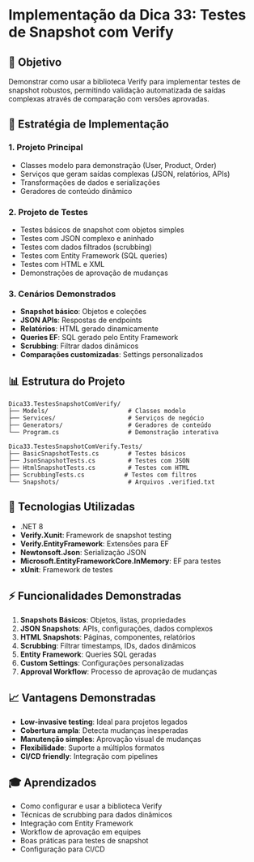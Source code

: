 # Implementação da Dica 33: Testes de Snapshot com Verify

## 🎯 Objetivo

Demonstrar como usar a biblioteca Verify para implementar testes de snapshot robustos, permitindo validação automatizada de saídas complexas através de comparação com versões aprovadas.

## 🧪 Estratégia de Implementação

### 1. Projeto Principal
- Classes modelo para demonstração (User, Product, Order)
- Serviços que geram saídas complexas (JSON, relatórios, APIs)
- Transformações de dados e serializações
- Geradores de conteúdo dinâmico

### 2. Projeto de Testes
- Testes básicos de snapshot com objetos simples
- Testes com JSON complexo e aninhado
- Testes com dados filtrados (scrubbing)
- Testes com Entity Framework (SQL queries)
- Testes com HTML e XML
- Demonstrações de aprovação de mudanças

### 3. Cenários Demonstrados
- **Snapshot básico**: Objetos e coleções
- **JSON APIs**: Respostas de endpoints
- **Relatórios**: HTML gerado dinamicamente
- **Queries EF**: SQL gerado pelo Entity Framework
- **Scrubbing**: Filtrar dados dinâmicos
- **Comparações customizadas**: Settings personalizados

## 📊 Estrutura do Projeto

```
Dica33.TestesSnapshotComVerify/
├── Models/                      # Classes modelo
├── Services/                    # Serviços de negócio
├── Generators/                  # Geradores de conteúdo
└── Program.cs                   # Demonstração interativa

Dica33.TestesSnapshotComVerify.Tests/
├── BasicSnapshotTests.cs        # Testes básicos
├── JsonSnapshotTests.cs         # Testes com JSON
├── HtmlSnapshotTests.cs         # Testes com HTML
├── ScrubbingTests.cs           # Testes com filtros
└── Snapshots/                   # Arquivos .verified.txt
```

## 🔧 Tecnologias Utilizadas

- .NET 8
- **Verify.Xunit**: Framework de snapshot testing
- **Verify.EntityFramework**: Extensões para EF
- **Newtonsoft.Json**: Serialização JSON
- **Microsoft.EntityFrameworkCore.InMemory**: EF para testes
- **xUnit**: Framework de testes

## ⚡ Funcionalidades Demonstradas

1. **Snapshots Básicos**: Objetos, listas, propriedades
2. **JSON Snapshots**: APIs, configurações, dados complexos
3. **HTML Snapshots**: Páginas, componentes, relatórios
4. **Scrubbing**: Filtrar timestamps, IDs, dados dinâmicos
5. **Entity Framework**: Queries SQL geradas
6. **Custom Settings**: Configurações personalizadas
7. **Approval Workflow**: Processo de aprovação de mudanças

## 📈 Vantagens Demonstradas

- **Low-invasive testing**: Ideal para projetos legados
- **Cobertura ampla**: Detecta mudanças inesperadas
- **Manutenção simples**: Aprovação visual de mudanças
- **Flexibilidade**: Suporte a múltiplos formatos
- **CI/CD friendly**: Integração com pipelines

## 🎓 Aprendizados

- Como configurar e usar a biblioteca Verify
- Técnicas de scrubbing para dados dinâmicos
- Integração com Entity Framework
- Workflow de aprovação em equipes
- Boas práticas para testes de snapshot
- Configuração para CI/CD
